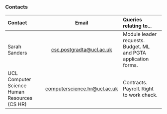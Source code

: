 ### Contacts

| Contact                                      |             Email              | Queries relating to...                                         |
|:---------------------------------------------|:------------------------------:|:---------------------------------------------------------------|
| Sarah Sanders                                |   <csc.postgradta@ucl.ac.uk>   | Module leader requests. Budget. ML and PGTA application forms. |
| UCL Computer Science Human Resources (CS HR) | <computerscience.hr@ucl.ac.uk> | Contracts. Payroll. Right to work check.                       |
